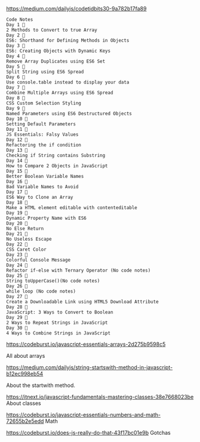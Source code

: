 https://medium.com/dailyjs/codetidbits30-9a782b17fa89

```
Code Notes
Day 1 🎄
2 Methods to Convert to true Array
Day 2 🎄
ES6: Shorthand for Defining Methods in Objects
Day 3 🎄
ES6: Creating Objects with Dynamic Keys
Day 4 🎄
Remove Array Duplicates using ES6 Set
Day 5 🎄
Split String using ES6 Spread
Day 6 🎄
Use console.table instead to display your data
Day 7 🎄
Combine Multiple Arrays using ES6 Spread
Day 8 🎄
CSS Custom Selection Styling
Day 9 🎄
Named Parameters using ES6 Destructured Objects
Day 10 🎄
Setting Default Parameters
Day 11 🎄
JS Essentials: Falsy Values
Day 12 🎄
Refactoring the if condition
Day 13 🎄
Checking if String contains Substring
Day 14 🎄
How to Compare 2 Objects in JavaScript
Day 15 🎄
Better Boolean Variable Names
Day 16 🎄
Bad Variable Names to Avoid
Day 17 🎄
ES6 Way to Clone an Array
Day 18 🎄
Make a HTML element editable with contenteditable
Day 19 🎄
Dynamic Property Name with ES6
Day 20 🎄
No Else Return
Day 21 🎄
No Useless Escape
Day 22 🎄
CSS Caret Color
Day 23 🎄
Colorful Console Message
Day 24 🎄
Refactor if-else with Ternary Operator (No code notes)
Day 25 🎄
String toUpperCase()(No code notes)
Day 26 🎄
while loop (No code notes)
Day 27 🎄
Create a Downloadable Link using HTML5 Download Attribute
Day 28 🎄
JavaScript: 3 Ways to Convert to Boolean
Day 29 🎄
2 Ways to Repeat Strings in JavaScript
Day 30 🎄
4 Ways to Combine Strings in JavaScript
```

https://codeburst.io/javascript-essentials-arrays-2d275b9598c5

All about arrays


https://medium.com/dailyjs/string-startswith-method-in-javascript-b12ec998eb54

About the startwith method.

https://itnext.io/javascript-fundamentals-mastering-classes-38e7668023be
About classes

https://codeburst.io/javascript-essentials-numbers-and-math-72655b2e5edd
Math


https://codeburst.io/does-js-really-do-that-43f17bc01e9b
Gotchas

